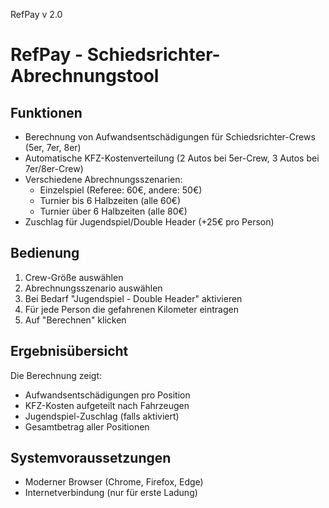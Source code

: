 RefPay v 2.0

# RefPay - Schiedsrichter-Abrechnungstool

## Funktionen
- Berechnung von Aufwandsentschädigungen für Schiedsrichter-Crews (5er, 7er, 8er)
- Automatische KFZ-Kostenverteilung (2 Autos bei 5er-Crew, 3 Autos bei 7er/8er-Crew)
- Verschiedene Abrechnungsszenarien:
  - Einzelspiel (Referee: 60€, andere: 50€)
  - Turnier bis 6 Halbzeiten (alle 60€)
  - Turnier über 6 Halbzeiten (alle 80€)
- Zuschlag für Jugendspiel/Double Header (+25€ pro Person)

## Bedienung
1. Crew-Größe auswählen
2. Abrechnungsszenario auswählen
3. Bei Bedarf "Jugendspiel - Double Header" aktivieren
4. Für jede Person die gefahrenen Kilometer eintragen
5. Auf "Berechnen" klicken

## Ergebnisübersicht
Die Berechnung zeigt:
- Aufwandsentschädigungen pro Position
- KFZ-Kosten aufgeteilt nach Fahrzeugen
- Jugendspiel-Zuschlag (falls aktiviert)
- Gesamtbetrag aller Positionen

## Systemvoraussetzungen
- Moderner Browser (Chrome, Firefox, Edge)
- Internetverbindung (nur für erste Ladung)
